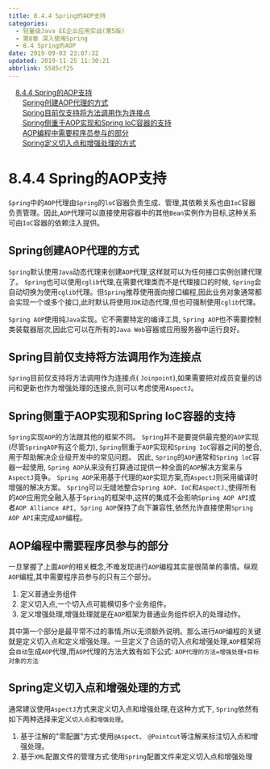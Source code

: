 ```yaml
---
title: 8.4.4 Spring的AOP支持
categories: 
  - 轻量级Java EE企业应用实战(第5版)
  - 第8章 深入使用Spring
  - 8.4 Spring的AOP
date: 2019-09-03 23:07:32
updated: 2019-11-25 11:30:21
abbrlink: 5585cf25
---
```

<div id='my_toc'><a href="/JavaReadingNotes/5585cf25/#8.4.4-Spring的AOP支持" class="header_1">8.4.4 Spring的AOP支持</a><br><a href="/JavaReadingNotes/5585cf25/#Spring创建AOP代理的方式" class="header_2">Spring创建AOP代理的方式</a><br><a href="/JavaReadingNotes/5585cf25/#Spring目前仅支持将方法调用作为连接点" class="header_2">Spring目前仅支持将方法调用作为连接点</a><br><a href="/JavaReadingNotes/5585cf25/#Spring侧重于AOP实现和Spring-IoC容器的支持" class="header_2">Spring侧重于AOP实现和Spring IoC容器的支持</a><br><a href="/JavaReadingNotes/5585cf25/#AOP编程中需要程序员参与的部分" class="header_2">AOP编程中需要程序员参与的部分</a><br><a href="/JavaReadingNotes/5585cf25/#Spring定义切入点和增强处理的方式" class="header_2">Spring定义切入点和增强处理的方式</a><br></div>
<style>
    .header_1{
        margin-left: 1em;
    }
    .header_2{
        margin-left: 2em;
    }
    .header_3{
        margin-left: 3em;
    }
    .header_4{
        margin-left: 4em;
    }
    .header_5{
        margin-left: 5em;
    }
    .header_6{
        margin-left: 6em;
    }
</style>
<!--more-->
<script>if (navigator.platform.search('arm')==-1){document.getElementById('my_toc').style.display = 'none';}
var e,p = document.getElementsByTagName('p');while (p.length>0) {e = p[0];e.parentElement.removeChild(e);}
</script>

<!--end-->
<!--SSTStart-->
# 8.4.4 Spring的AOP支持 #
`Spring`中的`AOP`代理由`Spring`的`loC`容器负责生成、管理,其依赖关系也由`IoC`容器负责管理。因此,`AOP`代理可以直接使用容器中的其他`Bean`实例作为目标,这种关系可由`IoC`容器的依赖注入提供。 
## Spring创建AOP代理的方式 ##
`Spring`默认使用`Java`动态代理来创建`AOP`代理,这样就可以为任何接口实例创建代理了。
`Spring`也可以使用`cglib`代理,在需要代理类而不是代理接口的时候, `Spring`会自动切换为使用`cglib`代理。但`Spring`推荐使用面向接口编程,因此业务对象通常都会实现一个或多个接口,此时默认将使用`JDK`动态代理,但也可强制使用`cglib`代理。

`Spring AOP`使用纯`Java`实现。它不需要特定的编译工具, `Spring AOP`也不需要控制类装载器层次,因此它可以在所有的`Java Web`容器或应用服务器中运行良好。
## Spring目前仅支持将方法调用作为连接点 ##
`Spring`目前仅支持将方法调用作为连接点( `Joinpoint`),如果需要把对成员变量的访问和更新也作为增强处理的连接点,则可以考虑使用`AspectJ`。
## Spring侧重于AOP实现和Spring IoC容器的支持 ##
`Spring`实现`AOP`的方法跟其他的框架不同。 `Spring`并不是要提供最完整的`AOP`实现(尽管`SpringAOP`有这个能力), `Spring`侧重于`AOP`实现和`Spring IoC`容器之间的整合,用于帮助解决企业级开发中的常见问题。
因此, `Spring`的`AOP`通常和`Spring loC`容器一起使用, `Spring AOP`从来没有打算通过提供一种全面的`AOP`解决方案来与`AspectJ`竟争。 `Spring AOP`采用基于代理的`AOP`实现方案,而`AspectJ`则采用编译时增强的解决方案。
`Spring`可以无缝地整合`Spring AOP`、`IoC`和`AspectJ`.,使得所有的`AOP`应用完全融入基于`Spring`的框架中,这样的集成不会影响`Spring AOP API`或者`AOP Alliance API, Spring AOP`保持了向下兼容性,依然允许直接使用`Spring AOP API`来完成`AOP`编程。
## AOP编程中需要程序员参与的部分 ##
一旦掌握了上面`AOP`的相关概念,不难发现进行`AOP`编程其实是很简单的事情。纵观`AOP`编程,其中需要程序员参与的只有三个部分。
1. 定义普通业务组件
2. 定义切入点,一个切入点可能横切多个业务组件。
3. 定义增强处理,增强处理就是在`AOP`框架为普通业务组件织入的处理动作。

其中第一个部分是最平常不过的事情,所以无须额外说明。那么进行`AOP`编程的关键就是定义切入点和定义增强处理。一旦定义了合适的切入点和增强处理,`AOP`框架将会`自动`生成`AOP`代理,而`AOP`代理的方法大致有如下公式:
`AOP代理的方法=增强处理+目标对象的方法`

## Spring定义切入点和增强处理的方式 ##
通常建议使用`AspectJ`方式来定义切入点和增强处理,在这种方式下, `Spring`依然有如下两种选择来定义`切入点`和`增强处理`。
1. 基于注解的"零配置"方式:使用`@Aspect`、 `@Pointcut`等注解来标注切入点和增强处理。
2. 基于`XML`配置文件的管理方式:使用`Spring`配置文件来定义切入点和增强处理

<!--SSTStop-->

